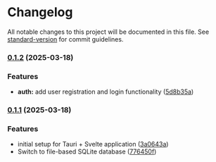 # Changelog

All notable changes to this project will be documented in this file. See [standard-version](https://github.com/conventional-changelog/standard-version) for commit guidelines.

### [0.1.2](https://github.com/Hermit-commits-code/CourseBot/compare/v0.1.1...v0.1.2) (2025-03-18)


### Features

* **auth:** add user registration and login functionality ([5d8b35a](https://github.com/Hermit-commits-code/CourseBot/commit/5d8b35aa951816fec199712ca591977c296b4c08))

### [0.1.1](https://github.com/Hermit-commits-code/CourseBot/compare/v1.0.0...v0.1.1) (2025-03-18)


### Features

* initial setup for Tauri + Svelte application ([3a0643a](https://github.com/Hermit-commits-code/CourseBot/commit/3a0643ae77257522fdf651bffbe650f3593c63eb))
* Switch to file-based SQLite database ([776450f](https://github.com/Hermit-commits-code/CourseBot/commit/776450f6e68982ab91c7fd20dff475ff8dc4304c))
